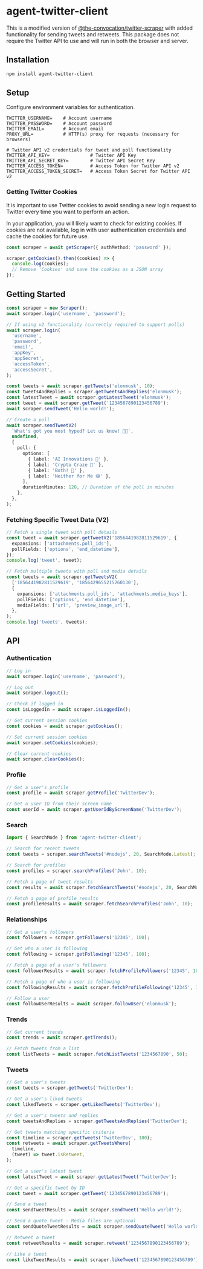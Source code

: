 # agent-twitter-client

This is a modified version of [@the-convocation/twitter-scraper](https://github.com/the-convocation/twitter-scraper) with added functionality for sending tweets and retweets. This package does not require the Twitter API to use and will run in both the browser and server.

## Installation

```sh
npm install agent-twitter-client
```

## Setup

Configure environment variables for authentication.

```
TWITTER_USERNAME=    # Account username
TWITTER_PASSWORD=    # Account password
TWITTER_EMAIL=       # Account email
PROXY_URL=           # HTTP(s) proxy for requests (necessary for browsers)

# Twitter API v2 credentials for tweet and poll functionality
TWITTER_API_KEY=               # Twitter API Key
TWITTER_API_SECRET_KEY=        # Twitter API Secret Key
TWITTER_ACCESS_TOKEN=          # Access Token for Twitter API v2
TWITTER_ACCESS_TOKEN_SECRET=   # Access Token Secret for Twitter API v2
```

### Getting Twitter Cookies

It is important to use Twitter cookies to avoid sending a new login request to Twitter every time you want to perform an action.

In your application, you will likely want to check for existing cookies. If cookies are not available, log in with user authentication credentials and cache the cookies for future use.

```ts
const scraper = await getScraper({ authMethod: 'password' });

scraper.getCookies().then((cookies) => {
  console.log(cookies);
  // Remove 'Cookies' and save the cookies as a JSON array
});
```

## Getting Started

```ts
const scraper = new Scraper();
await scraper.login('username', 'password');

// If using v2 functionality (currently required to support polls)
await scraper.login(
  'username',
  'password',
  'email',
  'appKey',
  'appSecret',
  'accessToken',
  'accessSecret',
);

const tweets = await scraper.getTweets('elonmusk', 10);
const tweetsAndReplies = scraper.getTweetsAndReplies('elonmusk');
const latestTweet = await scraper.getLatestTweet('elonmusk');
const tweet = await scraper.getTweet('1234567890123456789');
await scraper.sendTweet('Hello world!');

// Create a poll
await scraper.sendTweetV2(
  `What's got you most hyped? Let us know! 🤖💸`,
  undefined,
  {
    poll: {
      options: [
        { label: 'AI Innovations 🤖' },
        { label: 'Crypto Craze 💸' },
        { label: 'Both! 🌌' },
        { label: 'Neither for Me 😅' },
      ],
      durationMinutes: 120, // Duration of the poll in minutes
    },
  },
);
```

### Fetching Specific Tweet Data (V2)

```ts
// Fetch a single tweet with poll details
const tweet = await scraper.getTweetV2('1856441982811529619', {
  expansions: ['attachments.poll_ids'],
  pollFields: ['options', 'end_datetime'],
});
console.log('tweet', tweet);

// Fetch multiple tweets with poll and media details
const tweets = await scraper.getTweetsV2(
  ['1856441982811529619', '1856429655215260130'],
  {
    expansions: ['attachments.poll_ids', 'attachments.media_keys'],
    pollFields: ['options', 'end_datetime'],
    mediaFields: ['url', 'preview_image_url'],
  },
);
console.log('tweets', tweets);
```

## API

### Authentication

```ts
// Log in
await scraper.login('username', 'password');

// Log out
await scraper.logout();

// Check if logged in
const isLoggedIn = await scraper.isLoggedIn();

// Get current session cookies
const cookies = await scraper.getCookies();

// Set current session cookies
await scraper.setCookies(cookies);

// Clear current cookies
await scraper.clearCookies();
```

### Profile

```ts
// Get a user's profile
const profile = await scraper.getProfile('TwitterDev');

// Get a user ID from their screen name
const userId = await scraper.getUserIdByScreenName('TwitterDev');
```

### Search

```ts
import { SearchMode } from 'agent-twitter-client';

// Search for recent tweets
const tweets = scraper.searchTweets('#nodejs', 20, SearchMode.Latest);

// Search for profiles
const profiles = scraper.searchProfiles('John', 10);

// Fetch a page of tweet results
const results = await scraper.fetchSearchTweets('#nodejs', 20, SearchMode.Top);

// Fetch a page of profile results
const profileResults = await scraper.fetchSearchProfiles('John', 10);
```

### Relationships

```ts
// Get a user's followers
const followers = scraper.getFollowers('12345', 100);

// Get who a user is following
const following = scraper.getFollowing('12345', 100);

// Fetch a page of a user's followers
const followerResults = await scraper.fetchProfileFollowers('12345', 100);

// Fetch a page of who a user is following
const followingResults = await scraper.fetchProfileFollowing('12345', 100);

// Follow a user
const followUserResults = await scraper.followUser('elonmusk');
```

### Trends

```ts
// Get current trends
const trends = await scraper.getTrends();

// Fetch tweets from a list
const listTweets = await scraper.fetchListTweets('1234567890', 50);
```

### Tweets

```ts
// Get a user's tweets
const tweets = scraper.getTweets('TwitterDev');

// Get a user's liked tweets
const likedTweets = scraper.getLikedTweets('TwitterDev');

// Get a user's tweets and replies
const tweetsAndReplies = scraper.getTweetsAndReplies('TwitterDev');

// Get tweets matching specific criteria
const timeline = scraper.getTweets('TwitterDev', 100);
const retweets = await scraper.getTweetsWhere(
  timeline,
  (tweet) => tweet.isRetweet,
);

// Get a user's latest tweet
const latestTweet = await scraper.getLatestTweet('TwitterDev');

// Get a specific tweet by ID
const tweet = await scraper.getTweet('1234567890123456789');

// Send a tweet
const sendTweetResults = await scraper.sendTweet('Hello world!');

// Send a quote tweet - Media files are optional
const sendQuoteTweetResults = await scraper.sendQuoteTweet('Hello world!', '1234567890123456789', ['mediaFile1', 'mediaFile2']);

// Retweet a tweet
const retweetResults = await scraper.retweet('1234567890123456789');

// Like a tweet
const likeTweetResults = await scraper.likeTweet('1234567890123456789');
```